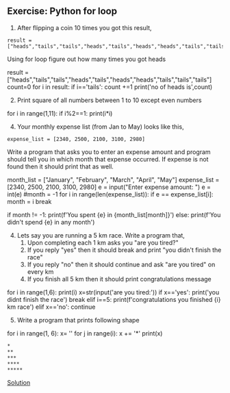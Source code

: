## Exercise: Python for loop
1. After flipping a coin 10 times you got this result,
```
result = ["heads","tails","tails","heads","tails","heads","heads","tails","tails","tails"]
```
Using for loop figure out how many times you got heads

result = ["heads","tails","tails","heads","tails","heads","heads","tails","tails","tails"]
count=0
for i in result:
    if i=='tails':
        count +=1
        print('no of heads is',count)



2. Print square of all numbers between 1 to 10 except even numbers

for i in range(1,11):
    if i%2==1:
        print(i*i)

4. Your monthly expense list (from Jan to May) looks like this,
```
expense_list = [2340, 2500, 2100, 3100, 2980]
```
Write a program that asks you to enter an expense amount and program
should tell you in which month that expense occurred. If expense is not
found then it should print that as well.


month_list = ["January", "February", "March", "April", "May"]
expense_list = [2340, 2500, 2100, 3100, 2980]
e = input("Enter expense amount: ")
e = int(e)
#month = -1
for i in range(len(expense_list)):
    if e == expense_list[i]:
        month = i
        break

if month != -1:
    print(f'You spent {e} in {month_list[month]}')
else:
    print(f'You didn\'t spend {e} in any month')





4. Lets say you are running a 5 km race. Write a program that,
   1. Upon completing each 1 km asks you "are you tired?"
   2. If you reply "yes" then it should break and print "you didn't finish the race"
   3. If you reply "no" then it should continue and ask "are you tired" on every km
   4. If you finish all 5 km then it should print congratulations message

for i in range(1,6):
    print(i)
    x=str(input('are you tired:'))
    if x=='yes':
        print('you didnt finish the race')
        break
    elif i==5:
        print(f'congratulations you finished {i} km race')
    elif x=='no':
       continue

5. Write a program that prints following shape

for i in range(1, 6):
    x= ''
    for j in range(i):
        x += '*'
    print(x)

```
*
**
***
****
*****
```


[Solution](https://github.com/codebasics/py/blob/master/Basics/Exercise/9_for/9_for_exercise.py)
